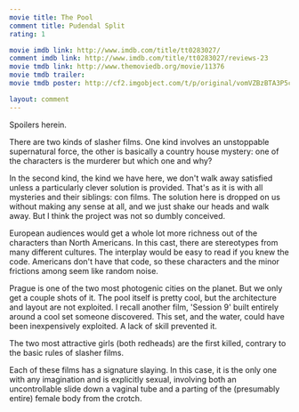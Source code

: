 ```yaml
---
movie title: The Pool
comment title: Pudendal Split
rating: 1

movie imdb link: http://www.imdb.com/title/tt0283027/
comment imdb link: http://www.imdb.com/title/tt0283027/reviews-23
movie tmdb link: http://www.themoviedb.org/movie/11376
movie tmdb trailer: 
movie tmdb poster: http://cf2.imgobject.com/t/p/original/vomVZBzBTA3P5cR3wEY926r0HRO.jpg

layout: comment
---
```


Spoilers herein.

There are two kinds of slasher films. One kind involves an unstoppable supernatural force, the other is basically a country house mystery: one of the characters is the murderer but which one and why?

In the second kind, the kind we have here, we don't walk away satisfied unless a particularly clever solution is provided. That's as it is with all mysteries and their siblings: con films. The solution here is dropped on us without making any sense at all, and we just shake our heads and walk away. But I think the project was not so dumbly conceived.

European audiences would get a whole lot more richness out of the characters than North Americans. In this cast, there are stereotypes from many different cultures. The interplay would be easy to read if you knew the code. Americans don't have that code, so these characters and the minor frictions among seem like random noise.

Prague is one of the two most photogenic cities on the planet. But we only get a couple shots of it. The pool itself is pretty cool, but the architecture and layout are not exploited. I recall another film, 'Session 9' built entirely around a cool set someone discovered. This set, and the water, could have been inexpensively exploited. A lack of skill prevented it.

The two most attractive girls (both redheads) are the first killed, contrary to the basic rules of slasher films.

Each of these films has a signature slaying. In this case, it is the only one with any imagination and is explicitly sexual, involving both an uncontrollable slide down a vaginal tube and a parting of the (presumably entire) female body from the crotch.